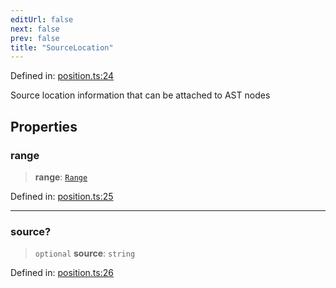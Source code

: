 ```yaml
---
editUrl: false
next: false
prev: false
title: "SourceLocation"
---
```


Defined in: [position.ts:24](https://github.com/rcs-agents/rcs-lang/blob/81d17140acf0fdf5d22c6fbab7c85de9a28f20ae/packages/ast/src/position.ts#L24)

Source location information that can be attached to AST nodes

## Properties

### range

> **range**: [`Range`](/api/ast/interfaces/range/)

Defined in: [position.ts:25](https://github.com/rcs-agents/rcs-lang/blob/81d17140acf0fdf5d22c6fbab7c85de9a28f20ae/packages/ast/src/position.ts#L25)

***

### source?

> `optional` **source**: `string`

Defined in: [position.ts:26](https://github.com/rcs-agents/rcs-lang/blob/81d17140acf0fdf5d22c6fbab7c85de9a28f20ae/packages/ast/src/position.ts#L26)
